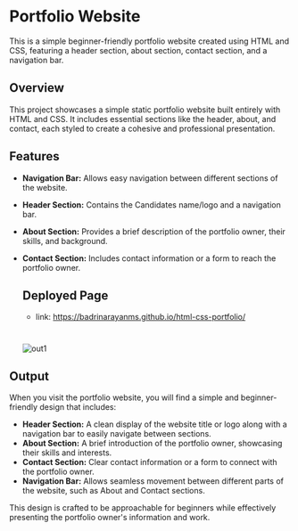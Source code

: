 # Portfolio Website

This is a simple beginner-friendly  portfolio website created using HTML and CSS, featuring a header section, about section, contact section, and a navigation bar.

## Overview

This project showcases a simple static portfolio website built entirely with HTML and CSS. It includes essential sections like the header, about, and contact, each styled to create a cohesive and professional presentation.

## Features

- **Navigation Bar:** Allows easy navigation between different sections of the website.
- **Header Section:** Contains the Candidates name/logo and a navigation bar.
- **About Section:** Provides a brief description of the portfolio owner, their skills, and background.
- **Contact Section:** Includes contact information or a form to reach the portfolio owner.

  ## Deployed Page
  - link: https://badrinarayanms.github.io/html-css-portfolio/
  #
  ![out1](https://github.com/badrinarayanms/portfolio/assets/137931415/39a9687c-23c1-499f-aee1-1392bfe1c002)



## Output

When you visit the portfolio website, you will find a simple and beginner-friendly design that includes:

- **Header Section:** A clean display of the website title or logo along with a navigation bar to easily navigate between sections.
- **About Section:** A brief introduction of the portfolio owner, showcasing their skills and interests.
- **Contact Section:** Clear contact information or a form to connect with the portfolio owner.
- **Navigation Bar:** Allows seamless movement between different parts of the website, such as About and Contact sections.

This design is crafted to be approachable for beginners while effectively presenting the portfolio owner's information and work.
